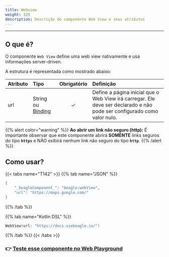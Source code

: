 ```yaml
---
title: Webview
weight: 329
description: Descrição do componente Web View e seus atributos
---
```


---

## **O que é?**

O componente `Web View` define uma web view nativamente e usa informações server-driven.

A estrutura é representada como mostrado abaixo:

| Atributo | Tipo | Obrigatório | Definição |
| :--- | :--- | :---: | :--- |
| url | String ou [Binding](https://docs.usebeagle.io/api/contexto#bindings) | ✓ | Define a página inicial que o Web View irá carregar. Ele deve ser declarado e não pode ser configurado como valor nulo.  |

{{% alert color="warning" %}}
**Ao abrir um link não seguro \(http\):** É importante observar que este componente abrirá **SOMENTE** links seguros do tipo **`https`** e NÃO exibirá nenhum link não seguro do tipo **`http`**.
{{% /alert %}}

## Como usar?

{{< tabs name="T142" >}}
{{% tab name="JSON" %}}
```kotlin
{
    "_beagleComponent_": "beagle:webView",
    "url": "https://maps.google.com/"
}
```
{{% /tab %}}

{{% tab name="Kotlin DSL" %}}
```kotlin
WebView(url: "https://docs.usebeagle.io/")
```
{{% /tab %}}
{{< /tabs >}}

### 👉 [Teste esse componente no Web Playground](https://beagle-playground.netlify.app/#/demo/default-components/button.json)​
